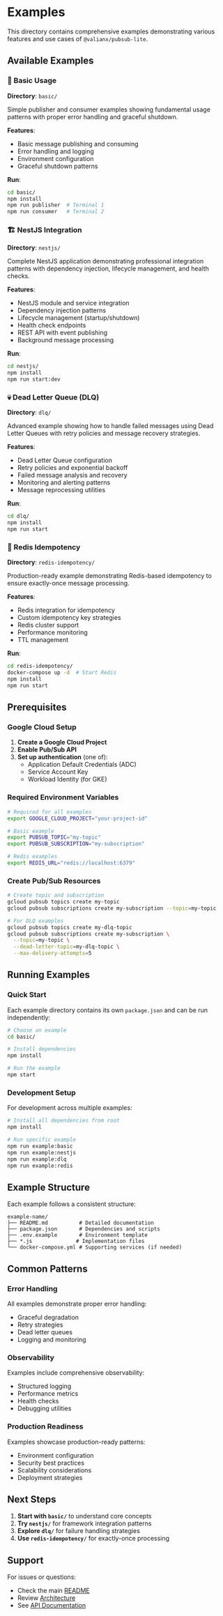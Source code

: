 # Examples

This directory contains comprehensive examples demonstrating various features and use cases of `@valianx/pubsub-lite`.

## Available Examples

### 🚀 Basic Usage
**Directory**: `basic/`

Simple publisher and consumer examples showing fundamental usage patterns with proper error handling and graceful shutdown.

**Features**:
- Basic message publishing and consuming
- Error handling and logging
- Environment configuration
- Graceful shutdown patterns

**Run**:
```bash
cd basic/
npm install
npm run publisher  # Terminal 1
npm run consumer   # Terminal 2
```

### 🏗️ NestJS Integration
**Directory**: `nestjs/`

Complete NestJS application demonstrating professional integration patterns with dependency injection, lifecycle management, and health checks.

**Features**:
- NestJS module and service integration
- Dependency injection patterns
- Lifecycle management (startup/shutdown)
- Health check endpoints
- REST API with event publishing
- Background message processing

**Run**:
```bash
cd nestjs/
npm install
npm run start:dev
```

### 💀 Dead Letter Queue (DLQ)
**Directory**: `dlq/`

Advanced example showing how to handle failed messages using Dead Letter Queues with retry policies and message recovery strategies.

**Features**:
- Dead Letter Queue configuration
- Retry policies and exponential backoff
- Failed message analysis and recovery
- Monitoring and alerting patterns
- Message reprocessing utilities

**Run**:
```bash
cd dlq/
npm install
npm run start
```

### 🔑 Redis Idempotency
**Directory**: `redis-idempotency/`

Production-ready example demonstrating Redis-based idempotency to ensure exactly-once message processing.

**Features**:
- Redis integration for idempotency
- Custom idempotency key strategies
- Redis cluster support
- Performance monitoring
- TTL management

**Run**:
```bash
cd redis-idempotency/
docker-compose up -d  # Start Redis
npm install
npm run start
```

## Prerequisites

### Google Cloud Setup
1. **Create a Google Cloud Project**
2. **Enable Pub/Sub API**
3. **Set up authentication** (one of):
   - Application Default Credentials (ADC)
   - Service Account Key
   - Workload Identity (for GKE)

### Required Environment Variables
```bash
# Required for all examples
export GOOGLE_CLOUD_PROJECT="your-project-id"

# Basic example
export PUBSUB_TOPIC="my-topic"
export PUBSUB_SUBSCRIPTION="my-subscription"

# Redis examples
export REDIS_URL="redis://localhost:6379"
```

### Create Pub/Sub Resources
```bash
# Create topic and subscription
gcloud pubsub topics create my-topic
gcloud pubsub subscriptions create my-subscription --topic=my-topic

# For DLQ examples
gcloud pubsub topics create my-dlq-topic
gcloud pubsub subscriptions create my-subscription \
  --topic=my-topic \
  --dead-letter-topic=my-dlq-topic \
  --max-delivery-attempts=5
```

## Running Examples

### Quick Start
Each example directory contains its own `package.json` and can be run independently:

```bash
# Choose an example
cd basic/

# Install dependencies
npm install

# Run the example
npm start
```

### Development Setup
For development across multiple examples:

```bash
# Install all dependencies from root
npm install

# Run specific example
npm run example:basic
npm run example:nestjs
npm run example:dlq
npm run example:redis
```

## Example Structure

Each example follows a consistent structure:

```
example-name/
├── README.md          # Detailed documentation
├── package.json       # Dependencies and scripts
├── .env.example       # Environment template
├── *.js              # Implementation files
└── docker-compose.yml # Supporting services (if needed)
```

## Common Patterns

### Error Handling
All examples demonstrate proper error handling:
- Graceful degradation
- Retry strategies
- Dead letter queues
- Logging and monitoring

### Observability
Examples include comprehensive observability:
- Structured logging
- Performance metrics
- Health checks
- Debugging utilities

### Production Readiness
Examples showcase production-ready patterns:
- Environment configuration
- Security best practices
- Scalability considerations
- Deployment strategies

## Next Steps

1. **Start with `basic/`** to understand core concepts
2. **Try `nestjs/`** for framework integration patterns
3. **Explore `dlq/`** for failure handling strategies
4. **Use `redis-idempotency/`** for exactly-once processing

## Support

For issues or questions:
- Check the main [README](../README.md)
- Review [Architecture](../ARCHITECTURE.md)
- See [API Documentation](../docs/)
